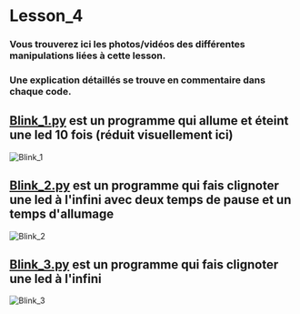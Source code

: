 # Lesson_4

### Vous trouverez ici les photos/vidéos des différentes manipulations liées à cette lesson.

### Une explication détaillés se trouve en commentaire dans chaque code.

## [Blink_1.py](Blink_1.py) est un programme qui allume et éteint une led 10 fois (réduit visuellement ici)

![Blink_1](https://user-images.githubusercontent.com/125505805/224540865-d1de62b1-f0ef-479d-b4e9-5de1ae0fd0c4.gif)


## [Blink_2.py](Blink_2.py) est un programme qui fais clignoter une led à l'infini avec deux temps de pause et un temps d'allumage

![Blink_2](https://user-images.githubusercontent.com/125505805/224541422-3eab25fa-99a1-4255-8dff-6c05056ea034.gif)


## [Blink_3.py](Blink_3.py) est un programme qui fais clignoter une led à l'infini

![Blink_3](https://user-images.githubusercontent.com/125505805/224541461-a353211c-573f-4344-8bfa-6dff1c355592.gif)
